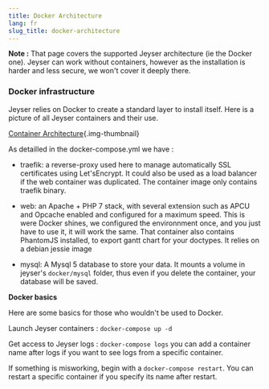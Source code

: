 ```yaml
---
title: Docker Architecture
lang: fr
slug_title: docker-architecture
---
```


**Note :** That page covers the supported Jeyser architecture (ie the Docker one). Jeyser can work without containers, however as the installation is harder and less secure, we won't cover it deeply there.

### Docker infrastructure

Jeyser relies on Docker to create a standard layer to install itself. Here is a picture of all Jeyser containers and their use.

[Container Architecture](/images/uploads/jeyser_cloudcraft.png){.img-thumbnail}

As detailled in the docker-compose.yml we have :

 - traefik: a reverse-proxy used here to manage automatically SSL certificates using Let'sEncrypt. It could also be used as a load balancer if the web container was duplicated. The container image only contains traefik binary.
 
 - web: an Apache + PHP 7 stack, with several extension such as APCU and Opcache enabled and configured for a maximum speed. This is were Docker shines, we configured the environnment once, and you just have to use it, it will work the same. That container also contains PhantomJS installed, to export gantt chart for your doctypes. It relies on a debian jessie image
 
 - mysql: A Mysql 5 database to store your data. It mounts a volume in jeyser's `docker/mysql` folder, thus even if you delete the container, your database will be saved.
 
 **Docker basics**
 
Here are some basics for those who wouldn't be used to Docker.

Launch Jeyser containers : `docker-compose up -d`

Get access to Jeyser logs : `docker-compose logs` you can add a container name after logs if you want to see logs from a specific container.

If something is misworking, begin with a `docker-compose restart`. You can restart a specific container if you specify its name after restart.
